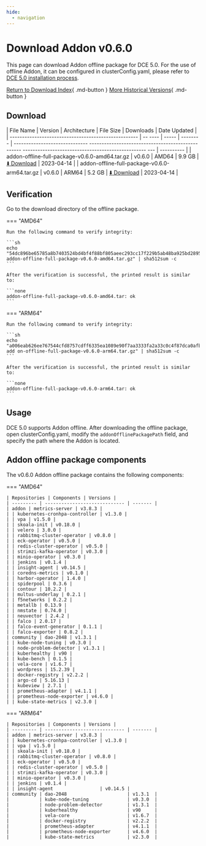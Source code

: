 ```yaml
---
hide:
  - navigation
---
```


# Download Addon v0.6.0

This page can download Addon offline package for DCE 5.0.
For the use of offline Addon, it can be configured in clusterConfig.yaml, please refer to [DCE 5.0 installation process](../../install/index.md#install-enterprise-package).

[Return to Download Index](../index.md#download-addon-offline-package){ .md-button }
[More Historical Versions](./history.md){ .md-button }

## Download

| File Name | Version | Architecture | File Size | Downloads | Date Updated |
| ---------------------------------------------------- | -- ---- | ----- | -------- | ------------------------------ -------------------------------------------------- -------------------------------------------------- --- | ---------- |
| addon-offline-full-package-v0.6.0-amd64.tar.gz | v0.6.0 | AMD64 | 9.9 GB | [:arrow_down: Download](https://qiniu-download-public.daocloud.io/DaoCloud_DigitalX_Addon/addon-offline-full-package-v0.6.0-amd64.tar.gz) | 2023-04-14 |
| addon-offline-full-package-v0.6.0-arm64.tar.gz | v0.6.0 | ARM64 | 5.2 GB | [:arrow_down: Download](https://qiniu-download-public.daocloud.io/DaoCloud_DigitalX_Addon/addon-offline-full-package-v0.6.0-arm64.tar.gz) | 2023-04-14 |

## Verification

Go to the download directory of the offline package.

=== "AMD64"

    Run the following command to verify integrity:

    ```sh
    echo "54dc896be65785a8b7403524bd4bf4f88bf805aeec293cc17f229b5ab48ba925bd2895b8a51be2ce6a1cebb999918898c8d0ce74bc86f1d5567096485d8a708e addon-offline-full-package-v0.6.0-amd64.tar.gz" | sha512sum -c
    ```

    After the verification is successful, the printed result is similar to:

    ```none
    addon-offline-full-package-v0.6.0-amd64.tar: ok
    ```

=== "ARM64"

    Run the following command to verify integrity:

    ```sh
    echo "a006eab626ee767544cfd8757cdff6335ea1089e90f7aa3333fa2a33c0c4f87dca0afb3c7275bce940fd76984257da0e577c58d951647527933b937dc7fffa46 add on-offline-full-package-v0.6.0-arm64.tar.gz" | sha512sum -c
    ```

    After the verification is successful, the printed result is similar to:

    ```none
    addon-offline-full-package-v0.6.0-arm64.tar: ok
    ```

## Usage

DCE 5.0 supports Addon offline. After downloading the offline package, open clusterConfig.yaml, modify the `addonOfflinePackagePath` field, and specify the path where the Addon is located.

## Addon offline package components

The v0.6.0 Addon offline package contains the following components:

=== "AMD64"

    | Repositories | Components | Versions |
    | --------- | ----------------------------- | ------- |
    | addon | metrics-server | v3.8.3 |
    | | kubernetes-cronhpa-controller | v1.3.0 |
    | | vpa | v1.5.0 |
    | | skoala-init | v0.18.0 |
    | | velero | 3.0.0 |
    | | rabbitmq-cluster-operator | v0.8.0 |
    | | eck-operator | v0.5.0 |
    | | redis-cluster-operator | v0.5.0 |
    | | strimzi-kafka-operator | v0.3.0 |
    | | minio-operator | v0.3.0 |
    | | jenkins | v0.1.4 |
    | | insight-agent | v0.14.5 |
    | | coredns-metrics | v0.1.0 |
    | | harbor-operator | 1.4.0 |
    | | spiderpool | 0.3.6 |
    | | contour | 10.2.2 |
    | | multus-underlay | 0.2.1 |
    | | f5networks | 0.2.2 |
    | | metallb | 0.13.9 |
    | | nmstate | 0.74.0 |
    | | neuvector | 2.4.2 |
    | | falco | 2.0.17 |
    | | falco-event-generator | 0.1.1 |
    | | falco-exporter | 0.8.2 |
    | community | dao-2048 | v1.3.1 |
    | | kube-node-tuning | v0.3.0 |
    | | node-problem-detector | v1.3.1 |
    | | kuberhealthy | v90 |
    | | kube-bench | 0.1.5 |
    | | vela-core | v1.6.7 |
    | | wordpress | 15.2.39 |
    | | docker-registry | v2.2.2 |
    | | argo-cd | 5.16.13 |
    | | kubeview | 2.7.1 |
    | | prometheus-adapter | v4.1.1 |
    | | prometheus-node-exporter | v4.6.0 |
    | | kube-state-metrics | v2.3.0 |

=== "ARM64"

    | Repositories | Components | Versions |
    | --------- | ----------------------------- | ------- |
    | addon | metrics-server | v3.8.3 |
    | | kubernetes-cronhpa-controller | v1.3.0 |
    | | vpa | v1.5.0 |
    | | skoala-init | v0.18.0 |
    | | rabbitmq-cluster-operator | v0.8.0 |
    | | eck-operator | v0.5.0 |
    | | redis-cluster-operator | v0.5.0 |
    | | strimzi-kafka-operator | v0.3.0 |
    | | minio-operator | v0.3.0 |
    | | jenkins | v0.1.4 |
    | | insight-agent                 | v0.14.5 |
    | community | dao-2048                      | v1.3.1  |
    |           | kube-node-tuning              | v0.3.0  |
    |           | node-problem-detector         | v1.3.1  |
    |           | kuberhealthy                  | v90     |
    |           | vela-core                     | v1.6.7  |
    |           | docker-registry               | v2.2.2  |
    |           | prometheus-adapter            | v4.1.1  |
    |           | prometheus-node-exporter      | v4.6.0  |
    |           | kube-state-metrics            | v2.3.0  |
